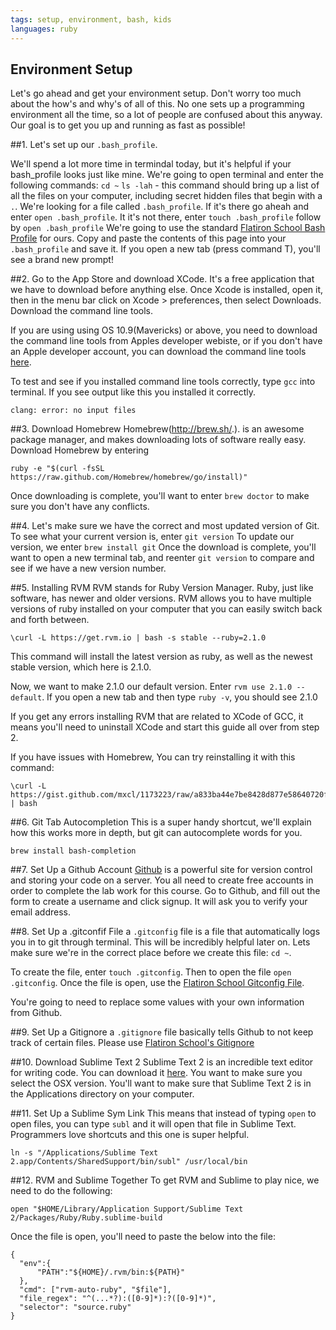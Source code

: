 ```yaml
---
tags: setup, environment, bash, kids
languages: ruby
---
```


## Environment Setup

Let's go ahead and get your environment setup. Don't worry too much about the how's and why's of all of this. No one sets up a programming environment all the time, so a lot of people are confused about this anyway. Our goal is to get you up and running as fast as possible!

##1. Let's set up our `.bash_profile`. 

We'll spend a lot more time in termindal today, but it's helpful if your bash_profile looks just like mine. We're going to open terminal and enter the following commands:
`cd ~`
`ls -lah` - this command should bring up a list of all the files on your computer, including secret hidden files that begin with a `.`. We're looking for a file called `.bash_profile`. 
If it's there go aheah and enter `open .bash_profile`. 
It it's not there, enter `touch .bash_profile` follow by `open .bash_profile`
We're going to use the standard [Flatiron School Bash Profile](https://github.com/flatiron-school/dotfiles/blob/master/bash_profile) for ours. Copy and paste the contents of this page into your `.bash_profile` and save it. If you open a new tab (press command T), you'll see a brand new prompt!

##2. Go to the App Store and download XCode.
It's a free application that we have to download before anything else. Once Xcode is installed, open it, then in the menu bar click on Xcode > preferences, then select Downloads. Download the command line tools. 

If you are using using OS 10.9(Mavericks) or above, you need to download the command line tools from Apples developer webiste, or if you don't have an Apple developer account, you can download the command line tools [here](http://flatiron-school.s3.amazonaws.com/software/command_line_tools_os_x_mavericks_for_xcode__late_october_2013.dmg).

To test and see if you installed command line tools correctly, type `gcc` into terminal.
If you see output like this you installed it correctly.
 ```
clang: error: no input files
```

##3. Download Homebrew 
Homebrew(http://brew.sh/.). is an awesome package manager, and makes downloading lots of software really easy. Download Homebrew by entering 
```
ruby -e "$(curl -fsSL https://raw.github.com/Homebrew/homebrew/go/install)"
```
Once downloading is complete, you'll want to enter `brew doctor` to make sure you don't have any conflicts.

##4. Let's make sure we have the correct and most updated version of Git.
To see what your current version is, enter `git version`
To update our version, we enter `brew install git`
Once the download is complete, you'll want to open a new terminal tab, and reenter `git version` to compare and see if we have a new version number.

##5. Installing RVM
RVM stands for Ruby Version Manager. Ruby, just like software, has newer and older versions. RVM allows you to have multiple versions of ruby installed on your computer that you can easily switch back and forth between. 

```
\curl -L https://get.rvm.io | bash -s stable --ruby=2.1.0
```

This command will install the latest version as ruby, as well as the newest stable version, which here is 2.1.0.

Now, we want to make 2.1.0 our default version. Enter `rvm use 2.1.0 --default`. If you open a new tab and then type `ruby -v`, you should see 2.1.0

If you get any errors installing RVM that are related to XCode of GCC, it means you'll need to uninstall XCode and start this guide all over from step 2.

If you have issues with Homebrew, You can try reinstalling it with this command:
```
\curl -L https://gist.github.com/mxcl/1173223/raw/a833ba44e7be8428d877e58640720ff43c59dbad/uninstall_homebrew.sh | bash
```

##6. Git Tab Autocompletion
This is a super handy shortcut, we'll explain how this works more in depth, but git can autocomplete words for you. 
```
brew install bash-completion
```

##7. Set Up a Github Account
[Github](http:s//github.com) is a powerful site for version control and storing your code on a server. You all need to create free accounts in order to complete the lab work for this course. Go to Github, and fill out the form to create a username and click signup. It will ask you to verify your email address.

##8. Set Up a .gitconfif File
a `.gitconfig` file is a file that automatically logs you in to git through terminal. This will be incredibly helpful later on. Lets make sure we're in the correct place before we create this file:
`cd ~`. 

To create the file, enter `touch .gitconfig`. Then to open the file `open .gitconfig`. Once the file is open, use the [Flatiron School Gitconfig File](https://github.com/flatiron-school/dotfiles/blob/master/gitconfig).

You're going to need to replace some values with your own information from Github.

##9. Set Up a Gitignore
a `.gitignore` file basically tells Github to not keep track of certain files. Please use [Flatiron School's Gitignore](https://github.com/flatiron-school/dotfiles/blob/master/gitignore)


##10. Download Sublime Text 2
Sublime Text 2 is an incredible text editor for writing code. You can download it [here](http://www.sublimetext.com/2). You want to make sure you select the OSX version. You'll want to make sure that Sublime Text 2 is in the Applications directory on your computer.

##11. Set Up a Sublime Sym Link
This means that instead of typing `open` to open files, you can type `subl` and it will open that file in Sublime Text. Programmers love shortcuts and this one is super helpful.
```
ln -s "/Applications/Sublime Text 2.app/Contents/SharedSupport/bin/subl" /usr/local/bin
```

##12. RVM and Sublime Together
To get RVM and Sublime to play nice, we need to do the following:
```
open "$HOME/Library/Application Support/Sublime Text 2/Packages/Ruby/Ruby.sublime-build
```
Once the file is open, you'll need to paste the below into the file:
```
{
  "env":{
      "PATH":"${HOME}/.rvm/bin:${PATH}"
  },
  "cmd": ["rvm-auto-ruby", "$file"],
  "file_regex": "^(...*?):([0-9]*):?([0-9]*)",
  "selector": "source.ruby"
} 
```

